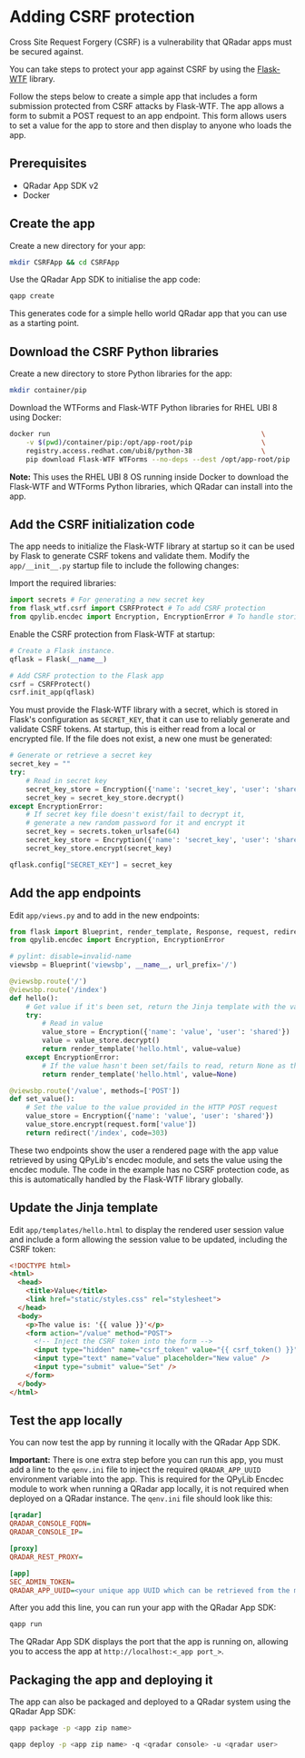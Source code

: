 # Adding CSRF protection

Cross Site Request Forgery (CSRF) is a vulnerability that QRadar apps must be secured against. 

You can take steps to protect your app against CSRF by using the [Flask-WTF](https://flask-wtf.readthedocs.io/en/stable/)
library.

Follow the steps below to create a simple app that includes a form submission protected from CSRF attacks by Flask-WTF. The
app allows a form to submit a POST request to an app endpoint. This form allows users to set
a value for the app to store and then display to anyone who loads the app.

## Prerequisites

- QRadar App SDK v2
- Docker

## Create the app

Create a new directory for your app:
```bash
mkdir CSRFApp && cd CSRFApp
```

Use the QRadar App SDK to initialise the app code:
```bash
qapp create
```

This generates code for a simple hello world QRadar app that you can use as a starting point.

## Download the CSRF Python libraries

Create a new directory to store Python libraries for the app:
```bash
mkdir container/pip
```

Download the WTForms and Flask-WTF Python libraries for RHEL UBI 8 using Docker:

```bash
docker run                                                    \
    -v $(pwd)/container/pip:/opt/app-root/pip                 \
    registry.access.redhat.com/ubi8/python-38                 \
    pip download Flask-WTF WTForms --no-deps --dest /opt/app-root/pip
```

**Note:** This uses the RHEL UBI 8 OS running inside Docker to download the Flask-WTF and WTForms Python libraries, which QRadar can install into the app.

## Add the CSRF initialization code

The app needs to initialize the Flask-WTF library at startup so it can be used by Flask to generate CSRF tokens and
validate them. Modify the `app/__init__.py` startup file to include the following changes:

Import the required libraries:
```python
import secrets # For generating a new secret key
from flask_wtf.csrf import CSRFProtect # To add CSRF protection
from qpylib.encdec import Encryption, EncryptionError # To handle storing the secret key securely
```

Enable the CSRF protection from Flask-WTF at startup:
```python
# Create a Flask instance.
qflask = Flask(__name__)

# Add CSRF protection to the Flask app
csrf = CSRFProtect()
csrf.init_app(qflask)
```

You must provide the Flask-WTF library with a secret, which is stored in Flask's configuration as `SECRET_KEY`, that it can
use to reliably generate and validate CSRF tokens. At startup, this is either read from a local or encrypted file. If the file does not exist, a new one must be generated:

```python
# Generate or retrieve a secret key
secret_key = ""
try:
    # Read in secret key
    secret_key_store = Encryption({'name': 'secret_key', 'user': 'shared'})
    secret_key = secret_key_store.decrypt()
except EncryptionError:
    # If secret key file doesn't exist/fail to decrypt it,
    # generate a new random password for it and encrypt it
    secret_key = secrets.token_urlsafe(64)
    secret_key_store = Encryption({'name': 'secret_key', 'user': 'shared'})
    secret_key_store.encrypt(secret_key)

qflask.config["SECRET_KEY"] = secret_key
```

## Add the app endpoints

Edit `app/views.py` and to add in the new endpoints:

```python
from flask import Blueprint, render_template, Response, request, redirect, session
from qpylib.encdec import Encryption, EncryptionError

# pylint: disable=invalid-name
viewsbp = Blueprint('viewsbp', __name__, url_prefix='/')

@viewsbp.route('/')
@viewsbp.route('/index')
def hello():
    # Get value if it's been set, return the Jinja template with the value
    try:
        # Read in value
        value_store = Encryption({'name': 'value', 'user': 'shared'})
        value = value_store.decrypt()
        return render_template('hello.html', value=value)
    except EncryptionError:
        # If the value hasn't been set/fails to read, return None as the value
        return render_template('hello.html', value=None)

@viewsbp.route('/value', methods=['POST'])
def set_value():
    # Set the value to the value provided in the HTTP POST request
    value_store = Encryption({'name': 'value', 'user': 'shared'})
    value_store.encrypt(request.form['value'])
    return redirect('/index', code=303)

```

These two endpoints show the user a rendered page with the app value retrieved by using QPyLib's encdec module,
and sets the value using the encdec module. The code in the example has no CSRF protection code, as this is automatically
handled by the Flask-WTF library globally.

## Update the Jinja template

Edit `app/templates/hello.html` to display the rendered user session value and include a form allowing the session
value to be updated, including the CSRF token:

```html
<!DOCTYPE html>
<html>
  <head>
    <title>Value</title>
    <link href="static/styles.css" rel="stylesheet">
  </head>
  <body>
    <p>The value is: '{{ value }}'</p>
    <form action="/value" method="POST">
      <!-- Inject the CSRF token into the form -->
      <input type="hidden" name="csrf_token" value="{{ csrf_token() }}"/>
      <input type="text" name="value" placeholder="New value" />
      <input type="submit" value="Set" />
    </form>
  </body>
</html>
```

## Test the app locally

You can now test the app by running it locally with the QRadar App SDK.

**Important:** There is one extra step before you can run this app, you must add a line to the `qenv.ini` file to inject the required
`QRADAR_APP_UUID` environment variable into the app. This is required for the QPyLib Encdec module to work when
running a QRadar app locally, it is not required when deployed on a QRadar instance. The `qenv.ini` file should look
like this:

```ini
[qradar]
QRADAR_CONSOLE_FQDN=
QRADAR_CONSOLE_IP=

[proxy]
QRADAR_REST_PROXY=

[app]
SEC_ADMIN_TOKEN=
QRADAR_APP_UUID=<your unique app UUID which can be retrieved from the manifest.json file>
```

After you add this line, you can run your app with the QRadar App SDK:

```bash
qapp run
```

The QRadar App SDK displays the port that the app is running on, allowing
you to access the app at `http://localhost:<_app port_>`.

## Packaging the app and deploying it

The app can also be packaged and deployed to a QRadar system using the QRadar App SDK:

```bash
qapp package -p <app zip name>

qapp deploy -p <app zip name> -q <qradar console> -u <qradar user>
```
